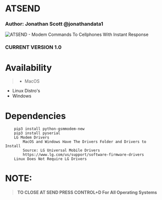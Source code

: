 # ATSEND
### Author: Jonathan Scott  @jonathandata1
![ATSEND - Modem Commands To Cellphones With Instant Response](https://i.postimg.cc/hvGbSPZp/atsend.gif)
### CURRENT VERSION 1.0

# Availability
> - MacOS
- Linux Distro's
- Windows

# Dependencies
		pip3 install python-gsmmodem-new
		pip3 install pyserial
		LG Modem Drivers
			MacOS and Windows Have The Drivers Folder and Drivers to Install
			Source: LG Universal Mobile Drivers
			https://www.lg.com/us/support/software-firmware-drivers
		Linux Does Not Require LG Drivers

# NOTE: 
> #### TO CLOSE AT SEND PRESS CONTROL+D For All Operating Systems
